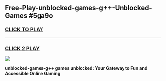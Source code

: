 
## Free-Play-unblocked-games-g++-Unblocked-Games #5ga9o
<h3>
<a href="https://news.freeplayer.one?title=unblocked-games-g++&ref=8M">CLICK TO PLAY</a></h3>
<hr>

<h3>
<a href="https://news.freeplayer.one?title=unblocked-games-g++&ref=8M">CLICK 2 PLAY</a>
  
</h3>

<a href="https://news.freeplayer.one?title=unblocked-games-g++&ref=8M"><img src="https://clearcache.store/games.png"></a>


**unblocked-games-g++ games unblocked: Your Gateway to Fun and Accessible Online Gaming**
